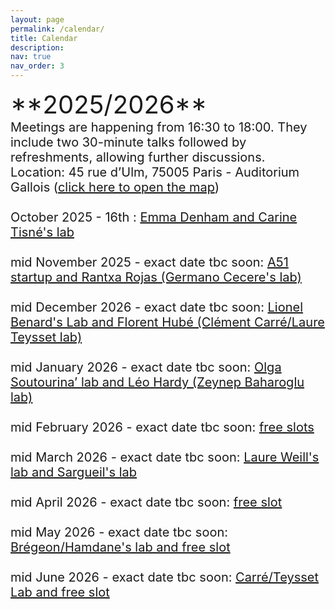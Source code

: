 ```yaml
---
layout: page
permalink: /calendar/
title: Calendar
description:
nav: true
nav_order: 3
---
```

<span style="font-size: 40px;">
**2025/2026** <br>
<span style="font-size: 20px;">
Meetings are happening from 16:30 to 18:00. They include two 30-minute talks followed by refreshments, allowing further discussions.<br>

<span style="font-size: 20px;">
Location: 45 rue d’Ulm, 75005 Paris - Auditorium Gallois (<a href="/assets/img/map.pdf" target="_blank">click here to open the map</a>) <br><br>

<div class="event">
  <span class="event-date">October 2025 - 16th </span>: 
  <a href="/speakers/October/" class="event-speakers">Emma Denham and Carine Tisné's lab</a>
</div>
<br>
<div class="event">
  <span class="event-date"> mid November 2025 - exact date tbc soon</span>: 
  <a href="/speakers/November/" class="event-speakers">A51 startup and Rantxa Rojas (Germano Cecere's lab)</a>
</div>
<br>
<div class="event">
  <span class="event-date">mid December 2026 - exact date tbc soon</span>: 
  <a href="/speakers/December/" class="event-speakers">Lionel Benard's Lab and Florent Hubé (Clément Carré/Laure Teysset lab) </a>
</div>
<br>
<div class="event">
  <span class="event-date">mid January 2026 - exact date tbc soon</span>: 
  <a href="/speakers/January/" class="event-speakers" >Olga Soutourina’ lab and Léo Hardy (Zeynep Baharoglu lab)</a>
</div>
<br>
<div class="event">
  <span class="event-date">mid February 2026 - exact date tbc soon</span>: 
  <a href="/speakers/fevrier/" class="event-speakers">free slots</a>
</div>
<br>
<div class="event">
  <span class="event-date">mid March 2026 - exact date tbc soon</span>: 
  <a href="/speakers/mars/" class="event-speakers">Laure Weill's lab and Sargueil's lab</a>
</div>
<br>
<div class="event">
  <span class="event-date">mid April 2026 - exact date tbc soon</span>: 
 <a href="/speakers/mai/" class="event-speakers">free slot</a>
</div>
<br>
<div class="event">
  <span class="event-date">mid May 2026 - exact date tbc soon</span>: 
  <a href="/speakers/mai/" class="event-speakers">Brégeon/Hamdane's lab and free slot</a>
</div>
<br>
<div class="event">
  <span class="event-date">mid June 2026 - exact date tbc soon</span>: 
  <a href="/speakers/Juin/" class="event-speakers">Carré/Teysset Lab and free slot</a>
</div>
<br><br><br>
